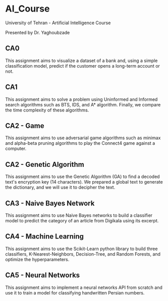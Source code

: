 # AI_Course

University of Tehran - Artificial Intelligence Course

Presented by Dr. Yaghoubzade

## CA0

This assignment aims to visualize a dataset of a bank and, using a simple classification model, predict if the customer opens a long-term account or not.

## CA1

This assignment aims to solve a problem using Uninformed and Informed search algorithms such as BTS, IDS, and A* algorithm. Finally, we compare the time complexity of these algorithms.

## CA2 - Game

This assignment aims to use adversarial game algorithms such as minimax and alpha-beta pruning algorithms to play the Connect4 game against a computer. 

## CA2 - Genetic Algorithm

This assignment aims to use the Genetic Algorithm (GA) to find a decoded text's encryption key (14 characters). We prepared a global text to generate the dictionary, and we will use it to decipher the text.

## CA3 - Naive Bayes Network

This assignment aims to use Naive Bayes networks to build a classifier model to predict the category of an article from Digikala using its excerpt.

## CA4 - Machine Learning

This assignment aims to use the Scikit-Learn python library to build three classifiers, K-Nearest-Neighbors, Decision-Tree, and Random Forests, and optimize the hyperparameters.

## CA5 - Neural Networks

This assignment aims to implement a neural networks API from scratch and use it to train a model for classifying handwritten Persian numbers.
